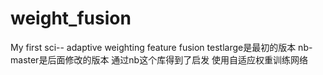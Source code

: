 # weight_fusion
My first sci-- adaptive weighting feature fusion
testlarge是最初的版本
nb-master是后面修改的版本
通过nb这个库得到了启发
使用自适应权重训练网络
